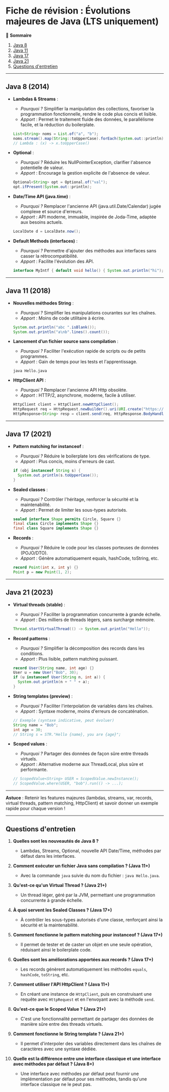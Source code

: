 # Fiche de révision : Évolutions majeures de Java (LTS uniquement)

📑 **Sommaire**
1. [Java 8](#java-8-2014)
2. [Java 11](#java-11-2018)
3. [Java 17](#java-17-2021)
4. [Java 21](#java-21-2023)
5. [Questions d'entretien](#questions-dentretien)

---

## Java 8 (2014)

- **Lambdas & Streams** :
  - *Pourquoi ?* Simplifier la manipulation des collections, favoriser la programmation fonctionnelle, rendre le code plus concis et lisible.
  - *Apport* : Permet le traitement fluide des données, le parallélisme facile, et la réduction du boilerplate.

  ```java
  List<String> noms = List.of("a", "b");
  noms.stream().map(String::toUpperCase).forEach(System.out::println);
  // Lambda : (x) -> x.toUpperCase()
  ```
- **Optional** :
  - *Pourquoi ?* Réduire les NullPointerException, clarifier l'absence potentielle de valeur.
  - *Apport* : Encourage la gestion explicite de l'absence de valeur.

  ```java
  Optional<String> opt = Optional.of("val");
  opt.ifPresent(System.out::println);
  ```
- **Date/Time API (java.time)** :
  - *Pourquoi ?* Remplacer l'ancienne API (java.util.Date/Calendar) jugée complexe et source d'erreurs.
  - *Apport* : API moderne, immuable, inspirée de Joda-Time, adaptée aux besoins actuels.

  ```java
  LocalDate d = LocalDate.now();
  ```
- **Default Methods (interfaces)** :
  - *Pourquoi ?* Permettre d'ajouter des méthodes aux interfaces sans casser la rétrocompatibilité.
  - *Apport* : Facilite l'évolution des API.

  ```java
  interface MyIntf { default void hello() { System.out.println("hi"); } }
  ```

---

## Java 11 (2018)

- **Nouvelles méthodes String** :
  - *Pourquoi ?* Simplifier les manipulations courantes sur les chaînes.
  - *Apport* : Moins de code utilitaire à écrire.

  ```java
  System.out.println("abc ".isBlank());
  System.out.println("a\nb".lines().count());
  ```
- **Lancement d’un fichier source sans compilation** :
  - *Pourquoi ?* Faciliter l'exécution rapide de scripts ou de petits programmes.
  - *Apport* : Gain de temps pour les tests et l'apprentissage.

  ```shell
  java Hello.java
  ```
- **HttpClient API** :
  - *Pourquoi ?* Remplacer l'ancienne API Http obsolète.
  - *Apport* : HTTP/2, asynchrone, moderne, facile à utiliser.

  ```java
  HttpClient client = HttpClient.newHttpClient();
  HttpRequest req = HttpRequest.newBuilder().uri(URI.create("https://example.com")).build();
  HttpResponse<String> resp = client.send(req, HttpResponse.BodyHandlers.ofString());
  ```

---

## Java 17 (2021)

- **Pattern matching for instanceof** :
  - *Pourquoi ?* Réduire le boilerplate lors des vérifications de type.
  - *Apport* : Plus concis, moins d'erreurs de cast.

  ```java
  if (obj instanceof String s) {
    System.out.println(s.toUpperCase());
  }
  ```
- **Sealed classes** :
  - *Pourquoi ?* Contrôler l'héritage, renforcer la sécurité et la maintenabilité.
  - *Apport* : Permet de limiter les sous-types autorisés.

  ```java
  sealed interface Shape permits Circle, Square {}
  final class Circle implements Shape {}
  final class Square implements Shape {}
  ```
- **Records** :
  - *Pourquoi ?* Réduire le code pour les classes porteuses de données (POJO/DTO).
  - *Apport* : Génère automatiquement equals, hashCode, toString, etc.

  ```java
  record Point(int x, int y) {}
  Point p = new Point(1, 2);
  ```

---

## Java 21 (2023)

- **Virtual threads (stable)** :
  - *Pourquoi ?* Faciliter la programmation concurrente à grande échelle.
  - *Apport* : Des milliers de threads légers, sans surcharge mémoire.

  ```java
  Thread.startVirtualThread(() -> System.out.println("Hello"));
  ```
- **Record patterns** :
  - *Pourquoi ?* Simplifier la décomposition des records dans les conditions.
  - *Apport* : Plus lisible, pattern matching puissant.

  ```java
  record User(String name, int age) {}
  User u = new User("Bob", 30);
  if (u instanceof User(String n, int a)) {
    System.out.println(n + " " + a);
  }
  ```
- **String templates (preview)** :
  - *Pourquoi ?* Faciliter l'interpolation de variables dans les chaînes.
  - *Apport* : Syntaxe moderne, moins d'erreurs de concaténation.

  ```java
  // Exemple (syntaxe indicative, peut évoluer)
  String name = "Bob";
  int age = 30;
  // String s = STR."Hello {name}, you are {age}";
  ```
- **Scoped values** :
  - *Pourquoi ?* Partager des données de façon sûre entre threads virtuels.
  - *Apport* : Alternative moderne aux ThreadLocal, plus sûre et performante.

  ```java
  // ScopedValue<String> USER = ScopedValue.newInstance();
  // ScopedValue.where(USER, "bob").run(() -> ...);
  ```

---

**Astuce** : Retenir les features majeures (lambdas, streams, var, records, virtual threads, pattern matching, HttpClient) et savoir donner un exemple rapide pour chaque version !

---

## Questions d'entretien

1. **Quelles sont les nouveautés de Java 8 ?**
   - Lambdas, Streams, Optional, nouvelle API Date/Time, méthodes par défaut dans les interfaces.

2. **Comment exécuter un fichier Java sans compilation ? (Java 11+)**
   - Avec la commande `java` suivie du nom du fichier : `java Hello.java`.

3. **Qu'est-ce qu'un Virtual Thread ? (Java 21+)**
   - Un thread léger, géré par la JVM, permettant une programmation concurrente à grande échelle.

4. **À quoi servent les Sealed Classes ? (Java 17+)**
   - À contrôler les sous-types autorisés d'une classe, renforçant ainsi la sécurité et la maintenabilité.

5. **Comment fonctionne le pattern matching pour instanceof ? (Java 17+)**
   - Il permet de tester et de caster un objet en une seule opération, réduisant ainsi le boilerplate code.

6. **Quelles sont les améliorations apportées aux records ? (Java 17+)**
   - Les records génèrent automatiquement les méthodes `equals`, `hashCode`, `toString`, etc.

7. **Comment utiliser l'API HttpClient ? (Java 11+)**
   - En créant une instance de `HttpClient`, puis en construisant une requête avec `HttpRequest` et en l'envoyant avec la méthode `send`.

8. **Qu'est-ce que le Scoped Value ? (Java 21+)**
   - C'est une fonctionnalité permettant de partager des données de manière sûre entre des threads virtuels.

9. **Comment fonctionne le String template ? (Java 21+)**
   - Il permet d'interpoler des variables directement dans les chaînes de caractères avec une syntaxe dédiée.

10. **Quelle est la différence entre une interface classique et une interface avec méthodes par défaut ? (Java 8+)**
    - Une interface avec méthodes par défaut peut fournir une implémentation par défaut pour ses méthodes, tandis qu'une interface classique ne le peut pas.
